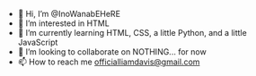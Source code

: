 - 👋 Hi, I’m @InoWanabEHeRE
- 👀 I’m interested in HTML
- 🌱 I’m currently learning HTML, CSS, a little Python, and a little JavaScript
- 💞️ I’m looking to collaborate on NOTHING... for now
- 📫 How to reach me officialliamdavis@gmail.com

<!---
InoWanabEHeRE/InoWanabEHeRE is a ✨ special ✨ repository because its `README.md` (this file) appears on your GitHub profile.
You can click the Preview link to take a look at your changes.
--->
